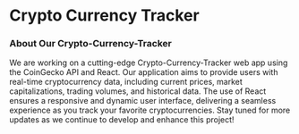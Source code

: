 # Crypto Currency Tracker

<h3>About Our Crypto-Currency-Tracker</h3>

We are working on a cutting-edge Crypto-Currency-Tracker web app using the CoinGecko API and React. Our application aims to provide users with real-time cryptocurrency data, including current prices, market capitalizations, trading volumes, and historical data. The use of React ensures a responsive and dynamic user interface, delivering a seamless experience as you track your favorite cryptocurrencies. Stay tuned for more updates as we continue to develop and enhance this project!

